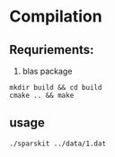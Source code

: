 # Compilation
## Requriements:
1. blas package

```console
mkdir build && cd build
cmake .. && make
```
## usage
```console
./sparskit ../data/1.dat
```
